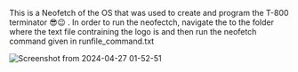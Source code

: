 This is a Neofetch of the OS that was used to create and program the T-800 terminator 😎😉 . 
In order to run the neofectch, navigate the to the folder where the text file contraining the logo is
and then run the neofetch command given in runfile_command.txt

![Screenshot from 2024-04-27 01-52-51](https://github.com/tehr3emqas1m/Cyberdyne-Systems-Neofetch/assets/139466169/6b73a8d1-1b63-488b-abf9-450a866081ba)
